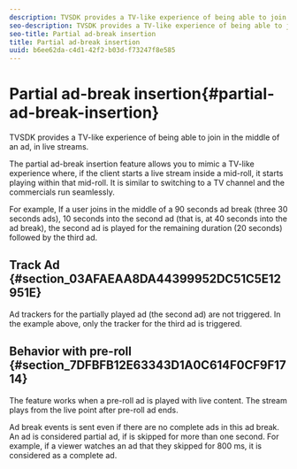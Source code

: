 ```yaml
---
description: TVSDK provides a TV-like experience of being able to join in the middle of an ad, in live streams.
seo-description: TVSDK provides a TV-like experience of being able to join in the middle of an ad, in live streams.
seo-title: Partial ad-break insertion
title: Partial ad-break insertion
uuid: b6ee62da-c4d1-42f2-b03d-f73247f8e585
---
```


# Partial ad-break insertion{#partial-ad-break-insertion}

TVSDK provides a TV-like experience of being able to join in the middle of an ad, in live streams.

The partial ad-break insertion feature allows you to mimic a TV-like experience where, if the client starts a live stream inside a mid-roll, it starts playing within that mid-roll. It is similar to switching to a TV channel and the commercials run seamlessly.

For example, If a user joins in the middle of a 90 seconds ad break (three 30 seconds ads), 10 seconds into the second ad (that is, at 40 seconds into the ad break), the second ad is played for the remaining duration (20 seconds) followed by the third ad.

## Track Ad {#section_03AFAEAA8DA44399952DC51C5E12951E}

Ad trackers for the partially played ad (the second ad) are not triggered. In the example above, only the tracker for the third ad is triggered.

## Behavior with pre-roll {#section_7DFBFB12E63343D1A0C614F0CF9F1714}

The feature works when a pre-roll ad is played with live content. The stream plays from the live point after pre-roll ad ends.

Ad break events is sent even if there are no complete ads in this ad break. An ad is considered partial ad, if is skipped for more than one second. For example, if a viewer watches an ad that they skipped for 800 ms, it is considered as a complete ad. 
